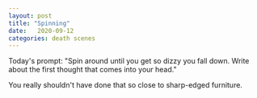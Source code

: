 ```yaml
---
layout: post
title: "Spinning"
date:   2020-09-12
categories: death scenes
---
```

Today's prompt: "Spin around until you get so dizzy you fall down. Write about the first thought that comes into your head."

You really shouldn't have done that so close to sharp-edged furniture.
